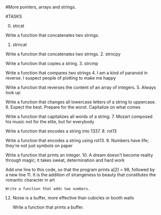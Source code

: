 #More pointers, arrays and strings.

#TASKS

0. strcat

Write a function that concatenates two strings.
1. strncat

Write a function that concatenates two strings.
2. strncpy

Write a function that copies a string.
3. strcmp

Write a function that compares two strings
4. I am a kind of paranoid in reverse. I suspect people of plotting to make me happy

Write a function that reverses the content of an array of integers.
5. Always look up

Write a function that changes all lowercase letters of a string to uppercase.
6. Expect the best. Prepare for the worst. Capitalize on what comes

Write a function that capitalizes all words of a string.
7. Mozart composed his music not for the elite, but for everybody

Write a function that encodes a string into 1337.
8. rot13

Write a function that encodes a string using rot13.
9. Numbers have life; they're not just symbols on paper

Write a function that prints an integer.
10. A dream doesn't become reality through magic; it takes sweat, determination and hard work

Add one line to this code, so that the program prints a[2] = 98, followed by a new line
11. It is the addition of strangeness to beauty that constitutes the romantic character in art

	Write a function that adds two numbers.
12. Noise is a buffer, more effective than cubicles or booth walls

	Write a function that prints a buffer.

